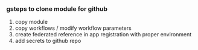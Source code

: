 ### gsteps to clone module for github

1. copy module
2. copy workflows / modify workflow parameters
3. create federated reference in app registration with proper environment
4. add secrets to github repo